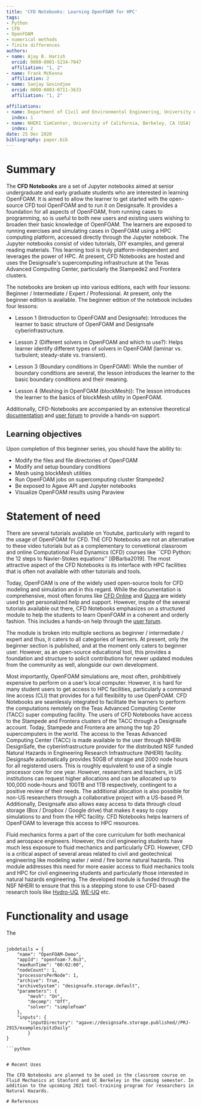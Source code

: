 ```yaml
---
title: 'CFD Notebooks: Learning OpenFOAM for HPC'
tags:
- Python
- CFD
- OpenFOAM
- numerical methods
- finite differences
authors:
- name: Ajay B. Harish
  orcid: 0000-0001-5234-7047
  affiliation: "1, 2"
- name: Frank McKenna
  affiliation: 2
- name: Sanjay Govindjee
  orcid: 0000-0003-0711-3633
  affiliation: "1, 2"

affiliations:
- name: Department of Civil and Environmental Engineering, University of California, Berkeley, CA (USA)
  index: 1
- name: NHERI SimCenter, University of California, Berkeley, CA (USA)
  index: 2
date: 25 Dec 2020
bibliography: paper.bib
---
```


# Summary

The **CFD Notebooks** are a set of Jupyter notebooks aimed at senior undergraduate and early graduate students who are interested in learning OpenFOAM. It is aimed to allow the learner to get started with the open-source CFD tool OpenFOAM and to run it on Designsafe. It provides a foundation for all aspects of OpenFOAM, from running cases to programming, so is useful to both new users and existing users wishing to broaden their basic knowledge of OpenFOAM. The learners are exposed to running exercises and simulating cases in OpenFOAM using a HPC computing platform, accessed directly through the Jupyter notebook. The Jupyter notebooks consist of video tutorials, DIY examples, and general reading materials. This learning tool is truly platform-independent and leverages the power of HPC. At present, CFD Notebooks are hosted and uses the Designsafe's supercomputing infrastructure at the Texas Advanced Computing Center, particularly the Stampede2 and Frontera clusters.

The notebooks are broken up into various editions, each with four lessons: Beginner / Intermediate / Expert / Professional. At present, only the beginner edition is available. The beginner edition of the notebook includes four lessons:

* Lesson 1 (Introduction to OpenFOAM and Designsafe): Introduces the learner to basic structure of OpenFOAM and Designsafe cyberinfrastructure. 

* Lesson 2 (Different solvers in OpenFOAM and which to use?): Helps learner identify different types of solvers in OpenFOAM (laminar vs. turbulent; steady-state vs. transient).

* Lesson 3 (Boundary conditions in OpenFOAM): While the number of boundary conditions are several, the lesson introduces the learner to the basic boundary conditions and their meaning.

* Lesson 4 (Meshing in OpenFOAM (blockMesh)): The lesson introduces the learner to the basics of blockMesh utility in OpenFOAM.

Additionally, CFD-Notebooks are accompanied by an extensive theoretical [documentation](https://nheri-simcenter.github.io/CFD-Notebooks/) and [user forum](http://simcenter-messageboard.designsafe-ci.org/smf/index.php?board=11.0) to provide a hands-on support.

## Learning objectives

Upon completion of this beginner series, you should have the ability to:

- Modify the files and file directories of OpenFOAM
- Modify and setup boundary conditions
- Mesh using blockMesh utilities
- Run OpenFOAM jobs on supercomputing cluster Stampede2
- Be exposed to Agave API and Jupyter notebooks
- Visualize OpenFOAM results using Paraview

# Statement of need

There are several tutorials available on Youtube, particularly with regard to the usage of OpenFOAM for CFD. ThE CFD Notebooks are not an alternative to these video tutorials but as a complementary to convetional classroom and online Computational Fluid Dynamics (CFD) courses like ``CFD Python: the 12 steps to Navier-Stokes equations'' [@Barba2019]. The most attractive aspect of the CFD Notebooks is its interface with HPC facilities that is often not available with other tutorials and tools.

Today, OpenFOAM is one of the widely used open-source tools for CFD modeling and simulation and in this regard. While the documentation is comprehensive, most often forums like [CFD Online](https://www.cfd-online.com/) and [Quora](https://www.quora.com) are widely used to get personalized help and support. However, inspite of the several tutorials available out there, CFD Notebooks emphasizes on a structured module to help the students to learn OpenFOAM in a coherent and orderly fashion. This includes a hands-on help through the [user forum](http://simcenter-messageboard.designsafe-ci.org/smf/index.php?board=11.0). 

The module is broken into multiple sections as beginner / intermediate / expert and thus, it caters to all categories of learners. At present, only the beginner section is published, and at the moment only caters to beginner user. However, as an open-source educational tool, this provides a foundation and structure to solicit contributions for newer updated modules from the community as well, alongside our own development.

Most importantly, OpenFOAM simulations are, most often, prohibitively expensive to perform on a user’s local computer. However, it is hard for many student users to get access to HPC facilities, particularly a command line access (CLI) that provides for a full flexibility to use OpenFOAM. CFD Notebooks are seamlessly integrated to facilitate the learners to perform the computations remotely on the Teas Advanced Computing Center (TACC) super computing facility. The users of CFD Notebooks have access to the Stampede and Frontera clusters of the TACC through a Designsafe account. Today, Stampede and Frontera are among the top 20 supercomputers in the world. The access to the Texas Advanced Computing Center (TACC) is made available to the user through NHERI DesignSafe, the cyberinfrastructure provider for the distributed NSF funded Natural Hazards in Engineering Research Infrastructure (NHERI) facility. Designsafe automatically provides 50GB of storage and 2000 node hours for all registered users. This is roughly equivalent to use of a single processor core for one year. However, researchers and teachers, in US institutions can request higher allocations and can be allocated up to 100,000 node-hours and 100TB and 1TB respectively, contingent to a positive review of their needs. The additional allocation is also possible for non-US researchers through a collaborative project with a US-based PI. Additionally, Designsafe also allows easy access to data through cloud storage (Box / Dropbox / Google drive) that makes it easy to copy simulations to and from the HPC facility. CFD Notebooks helps learners of OpenFOAM to leverage this access to HPC resources. 

Fluid mechanics forms a part of the core curriculum for both mechanical and aerospace engineers. However, the civil engineering students have much less exposure to fluid mechanics and particularly CFD. However, CFD is a critical aspect of several areas related to civil and geotechnical engineering like modeling water / wind / fire borne natural hazards. This module addresses this need for more easier access to fluid mechanics tools and HPC for civil engineering students and particularly those interested in natural hazards engineering. The developed module is funded through the NSF NHERI to ensure that this is a stepping stone to use CFD-based research tools like [Hydro-UQ](https://simcenter.designsafe-ci.org/research-tools/hydro-uq/), [WE-UQ](https://simcenter.designsafe-ci.org/research-tools/we-uq/) etc.

# Functionality and usage

The 

```

jobdetails = {
	"name": "OpenFOAM-Demo",
	"appId": "openfoam-7.0u3",
	"maxRunTime": "00:02:00",
	"nodeCount": 1,
	"processorsPerNode": 1,
	"archive": True,
	"archiveSystem": "designsafe.storage.default",
	"parameters": {
        "mesh": "On",
        "decomp": "Off",
        "solver": "simpleFoam"
    },
	"inputs": {
		"inputDirectory": "agave://designsafe.storage.published//PRJ-2915/examples/pitzDaily"
		}
}

```python


# Recent Uses

The CFD Notebooks are planned to be used in the classroom course on Fluid Mechanics at Stanford and UC Berkeley in the coming semester. In addition to the upcoming 2021 tool-training program for researchers in Natural Hazards.

# References
